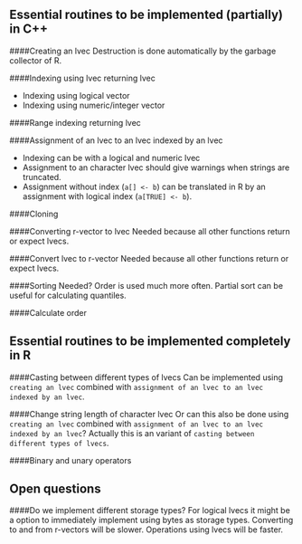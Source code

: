 
Essential routines to be implemented (partially) in C++
-------------------------------------------------------

####Creating an lvec
Destruction is done automatically by the garbage collector of R.

####Indexing using lvec returning lvec
- Indexing using logical vector
- Indexing using numeric/integer vector

####Range indexing returning lvec

####Assignment of an lvec to an lvec indexed by an lvec
- Indexing can be with a logical and numeric lvec
- Assignment to an character lvec should give warnings when strings are
  truncated. 
- Assignment without index (`a[] <- b`) can be translated in R by an assignment
  with logical index (`a[TRUE] <- b`). 

####Cloning

####Converting r-vector to lvec
Needed because all other functions return or expect lvecs. 

####Convert lvec to r-vector
Needed because all other functions return or expect lvecs. 

####Sorting
Needed? Order is used much more often. Partial sort can be useful for
calculating quantiles.

####Calculate order


Essential routines to be implemented completely in R
----------------------------------------------------

####Casting between different types of lvecs
Can be implemented using `creating an lvec` combined with `assignment of
an lvec to an lvec indexed by an lvec`.

####Change string length of character lvec
Or can this also be done using `creating an lvec` combined with `assignment of
an lvec to an lvec indexed by an lvec`? Actually this is an variant of `casting
between different types of lvecs`. 

####Binary and unary operators


Open questions
----------------------------------------------------

####Do we implement different storage types?
For logical lvecs it might be a option to immediately implement using bytes as
storage types. Converting to and from r-vectors will be slower. Operations using
lvecs will be faster. 

